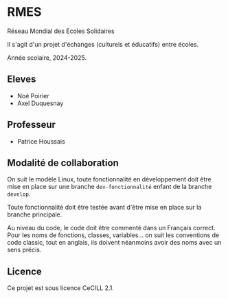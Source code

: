 # RMES
Réseau Mondial des Ecoles Solidaires

Il s'agit d'un projet d'échanges (culturels et éducatifs) entre écoles.

Année scolaire, 2024-2025.

## Eleves
- Noé Poirier
- Axel Duquesnay

## Professeur
- Patrice Houssais

## Modalité de collaboration
On suit le modèle Linux, toute fonctionnalité en développement doit être mise en place sur une branche `dev-fonctionnalité` enfant de la branche `develop`.

Toute fonctionnalité doit être testée avant d'être mise en place sur la branche principale.

Au niveau du code, le code doit être commenté dans un Français correct. Pour les noms de fonctions, classes, variables... on suit les conventions de code classic, tout en anglais, ils doivent néanmoins avoir des noms avec un sens précis.

## Licence
Ce projet est sous licence CeCILL 2.1.
